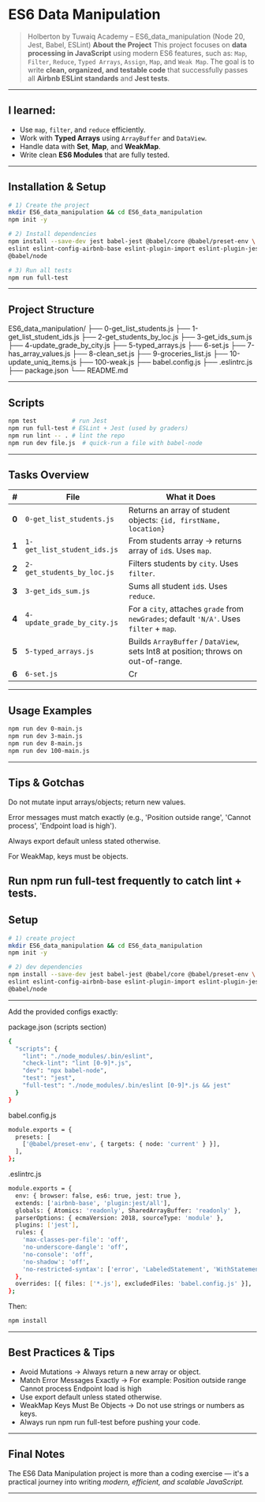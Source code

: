 # ES6 Data Manipulation

> Holberton by Tuwaiq Academy – ES6_data_manipulation (Node 20, Jest, Babel, ESLint)
**About the Project**
This project focuses on **data processing in JavaScript** using modern ES6 features, such as:
`Map`, `Filter`, `Reduce`, `Typed Arrays`, `Assign`, `Map`, and `Weak Map`.
The goal is to write **clean, organized, and testable code** that successfully passes all **Airbnb ESLint standards** and **Jest tests**.

---
## I learned:
- Use `map`, `filter`, and `reduce` efficiently.  
- Work with **Typed Arrays** using `ArrayBuffer` and `DataView`.  
- Handle data with **Set**, **Map**, and **WeakMap**.  
- Write clean **ES6 Modules** that are fully tested.
---
## Installation & Setup

```bash
# 1) Create the project
mkdir ES6_data_manipulation && cd ES6_data_manipulation
npm init -y

# 2) Install dependencies
npm install --save-dev jest babel-jest @babel/core @babel/preset-env \
eslint eslint-config-airbnb-base eslint-plugin-import eslint-plugin-jest \
@babel/node

# 3) Run all tests
npm run full-test
```
---

## Project Structure
ES6_data_manipulation/
├── 0-get_list_students.js
├── 1-get_list_student_ids.js
├── 2-get_students_by_loc.js
├── 3-get_ids_sum.js
├── 4-update_grade_by_city.js
├── 5-typed_arrays.js
├── 6-set.js
├── 7-has_array_values.js
├── 8-clean_set.js
├── 9-groceries_list.js
├── 10-update_uniq_items.js
├── 100-weak.js
├── babel.config.js
├── .eslintrc.js
├── package.json
└── README.md

---
## Scripts
```bash
npm test          # run Jest
npm run full-test # ESLint + Jest (used by graders)
npm run lint -- . # lint the repo
npm run dev file.js  # quick-run a file with babel-node
```
---
## Tasks Overview
| #     | File                        | What it Does                                                                             |
| ----- | --------------------------- | ---------------------------------------------------------------------------------------- |
| **0** | `0-get_list_students.js`    | Returns an array of student objects: `{id, firstName, location}`                         |
| **1** | `1-get_list_student_ids.js` | From students array → returns array of `id`s. Uses `map`.                                |
| **2** | `2-get_students_by_loc.js`  | Filters students by `city`. Uses `filter`.                                               |
| **3** | `3-get_ids_sum.js`          | Sums all student `id`s. Uses `reduce`.                                                   |
| **4** | `4-update_grade_by_city.js` | For a `city`, attaches `grade` from `newGrades`; default `'N/A'`. Uses `filter` + `map`. |
| **5** | `5-typed_arrays.js`         | Builds `ArrayBuffer` / `DataView`, sets Int8 at position; throws on out-of-range.        |
| **6** | `6-set.js`                  | Cr                                                                                       |
----
## Usage Examples
```bash
npm run dev 0-main.js
npm run dev 3-main.js
npm run dev 8-main.js
npm run dev 100-main.js
```
---
## Tips & Gotchas

Do not mutate input arrays/objects; return new values.

Error messages must match exactly (e.g., 'Position outside range', 'Cannot process', 'Endpoint load is high').

Always export default unless stated otherwise.

For WeakMap, keys must be objects.

Run npm run full-test frequently to catch lint + tests.
---
## Setup

```bash
# 1) create project
mkdir ES6_data_manipulation && cd ES6_data_manipulation
npm init -y

# 2) dev dependencies
npm install --save-dev jest babel-jest @babel/core @babel/preset-env \
eslint eslint-config-airbnb-base eslint-plugin-import eslint-plugin-jest \
@babel/node
```

---
Add the provided configs exactly:

package.json (scripts section)
```bash
{
  "scripts": {
    "lint": "./node_modules/.bin/eslint",
    "check-lint": "lint [0-9]*.js",
    "dev": "npx babel-node",
    "test": "jest",
    "full-test": "./node_modules/.bin/eslint [0-9]*.js && jest"
  }
}
```
babel.config.js
```bash
module.exports = {
  presets: [
    ['@babel/preset-env', { targets: { node: 'current' } }],
  ],
};
```
.eslintrc.js
```bash
module.exports = {
  env: { browser: false, es6: true, jest: true },
  extends: ['airbnb-base', 'plugin:jest/all'],
  globals: { Atomics: 'readonly', SharedArrayBuffer: 'readonly' },
  parserOptions: { ecmaVersion: 2018, sourceType: 'module' },
  plugins: ['jest'],
  rules: {
    'max-classes-per-file': 'off',
    'no-underscore-dangle': 'off',
    'no-console': 'off',
    'no-shadow': 'off',
    'no-restricted-syntax': ['error', 'LabeledStatement', 'WithStatement'],
  },
  overrides: [{ files: ['*.js'], excludedFiles: 'babel.config.js' }],
};
```
Then:
```bash
npm install
```
---

## Best Practices & Tips
- Avoid Mutations → Always return a new array or object.
- Match Error Messages Exactly → For example:
Position outside range
Cannot process
Endpoint load is high
- Use export default unless stated otherwise.
- WeakMap Keys Must Be Objects → Do not use strings or numbers as keys.
- Always run npm run full-test before pushing your code.

---

## Final Notes
The ES6 Data Manipulation project is more than a coding exercise —
it's a practical journey into writing *modern, efficient, and scalable JavaScript.*

---




